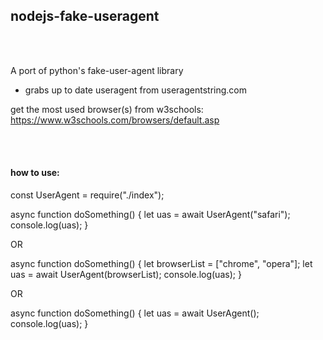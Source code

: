 <h2><b>nodejs-fake-useragent</b></h2>
<br/>
<br/>
<p>
A port of python's fake-user-agent library

- grabs up to date useragent from useragentstring.com

get the most used browser(s) from w3schools: https://www.w3schools.com/browsers/default.asp

</p>

<br/>
<br/>
<h4><b>how to use:</b></h4>

<p>
const UserAgent = require("./index");

async function doSomething() {
let uas = await UserAgent("safari");
console.log(uas);
}

OR

async function doSomething() {
let browserList = ["chrome", "opera"];
let uas = await UserAgent(browserList);
console.log(uas);
}

OR

async function doSomething() {
let uas = await UserAgent();
console.log(uas);
}

</p>
